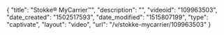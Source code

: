 {
    "title": "Stokke&reg; MyCarrier&trade;",
    "description": "",
    "videoid": "109963503",
    "date_created": "1502517593",
    "date_modified": "1515807199",
    "type": "captivate",
    "layout": "video",
    "url": "\/v\/stokke-mycarrier\/109963503"
}